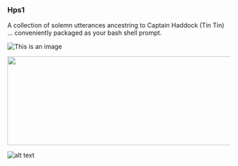 ### Hps1

A collection of solemn utterances ancestring to Captain Haddock (Tin Tin)  ... conveniently packaged as your bash shell prompt.

![This is an image](https://github.com/seb-redbeard/hps1/blob/ff143804953314f3d81bd895129dc579215061e8/ch.jpg)

<p align="center">
  <img width="600" height="200" src="https://cdn001.tintin.com/public/tintin/img/static/captain-haddock/captain-haddock_v2.jpg">
</p>

![alt text](https://github.com/seb-redbeard/hps1/ch.jpg)
